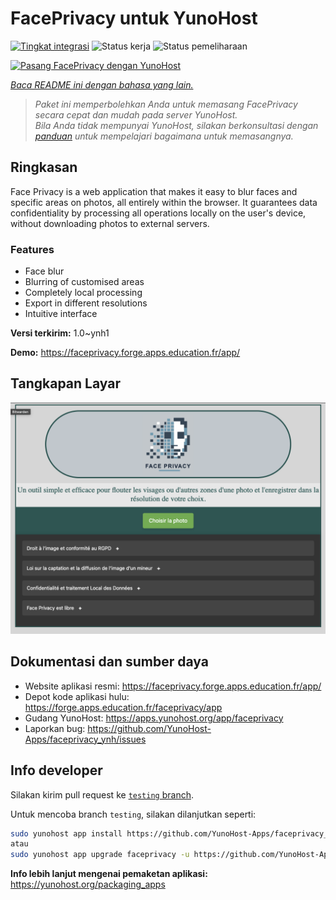 <!--
N.B.: README ini dibuat secara otomatis oleh <https://github.com/YunoHost/apps/tree/master/tools/readme_generator>
Ini TIDAK boleh diedit dengan tangan.
-->

# FacePrivacy untuk YunoHost

[![Tingkat integrasi](https://apps.yunohost.org/badge/integration/faceprivacy)](https://ci-apps.yunohost.org/ci/apps/faceprivacy/)
![Status kerja](https://apps.yunohost.org/badge/state/faceprivacy)
![Status pemeliharaan](https://apps.yunohost.org/badge/maintained/faceprivacy)

[![Pasang FacePrivacy dengan YunoHost](https://install-app.yunohost.org/install-with-yunohost.svg)](https://install-app.yunohost.org/?app=faceprivacy)

*[Baca README ini dengan bahasa yang lain.](./ALL_README.md)*

> *Paket ini memperbolehkan Anda untuk memasang FacePrivacy secara cepat dan mudah pada server YunoHost.*  
> *Bila Anda tidak mempunyai YunoHost, silakan berkonsultasi dengan [panduan](https://yunohost.org/install) untuk mempelajari bagaimana untuk memasangnya.*

## Ringkasan

Face Privacy is a web application that makes it easy to blur faces and specific areas on photos, all entirely within the browser. It guarantees data confidentiality by processing all operations locally on the user's device, without downloading photos to external servers.

### Features

- Face blur
- Blurring of customised areas
- Completely local processing
- Export in different resolutions 
- Intuitive interface


**Versi terkirim:** 1.0~ynh1

**Demo:** <https://faceprivacy.forge.apps.education.fr/app/>

## Tangkapan Layar

![Tangkapan Layar pada FacePrivacy](./doc/screenshots/screenshot.png)

## Dokumentasi dan sumber daya

- Website aplikasi resmi: <https://faceprivacy.forge.apps.education.fr/app/>
- Depot kode aplikasi hulu: <https://forge.apps.education.fr/faceprivacy/app>
- Gudang YunoHost: <https://apps.yunohost.org/app/faceprivacy>
- Laporkan bug: <https://github.com/YunoHost-Apps/faceprivacy_ynh/issues>

## Info developer

Silakan kirim pull request ke [`testing` branch](https://github.com/YunoHost-Apps/faceprivacy_ynh/tree/testing).

Untuk mencoba branch `testing`, silakan dilanjutkan seperti:

```bash
sudo yunohost app install https://github.com/YunoHost-Apps/faceprivacy_ynh/tree/testing --debug
atau
sudo yunohost app upgrade faceprivacy -u https://github.com/YunoHost-Apps/faceprivacy_ynh/tree/testing --debug
```

**Info lebih lanjut mengenai pemaketan aplikasi:** <https://yunohost.org/packaging_apps>
